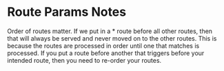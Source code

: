 # Route Params Notes

Order of routes matter. If we put in a * route before all other routes, then that will always be served and never moved on to the other routes. This is because the routes are processed in order until one that matches is processed. If you put a route before another that triggers before your intended route, then you need to re-order your routes. 